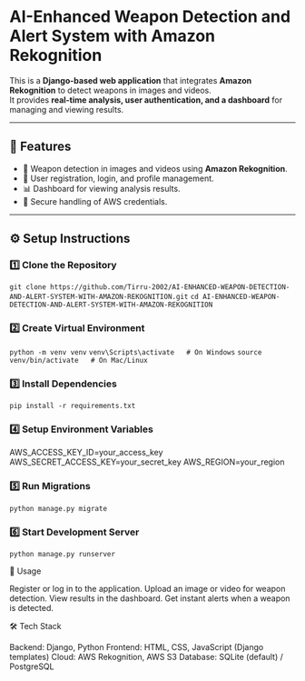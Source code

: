 # AI-Enhanced Weapon Detection and Alert System with Amazon Rekognition

This is a **Django-based web application** that integrates **Amazon Rekognition** to detect weapons in images and videos.  
It provides **real-time analysis, user authentication, and a dashboard** for managing and viewing results.

---

## 🚀 Features
- 🔫 Weapon detection in images and videos using **Amazon Rekognition**.  
- 👤 User registration, login, and profile management.  
- 📊 Dashboard for viewing analysis results.  
- 🔐 Secure handling of AWS credentials.  

---

## ⚙️ Setup Instructions

### 1️⃣ Clone the Repository

```git clone https://github.com/Tirru-2002/AI-ENHANCED-WEAPON-DETECTION-AND-ALERT-SYSTEM-WITH-AMAZON-REKOGNITION.git```
```cd AI-ENHANCED-WEAPON-DETECTION-AND-ALERT-SYSTEM-WITH-AMAZON-REKOGNITION```

### 2️⃣ Create Virtual Environment

```python -m venv venv```
```venv\Scripts\activate   # On Windows```
```source venv/bin/activate   # On Mac/Linux```

### 3️⃣ Install Dependencies

```pip install -r requirements.txt```

### 4️⃣ Setup Environment Variables

AWS_ACCESS_KEY_ID=your_access_key
AWS_SECRET_ACCESS_KEY=your_secret_key
AWS_REGION=your_region

### 5️⃣ Run Migrations

```python manage.py migrate```

### 6️⃣ Start Development Server

```python manage.py runserver```


📌 Usage

Register or log in to the application.
Upload an image or video for weapon detection.
View results in the dashboard.
Get instant alerts when a weapon is detected.


🛠️ Tech Stack

Backend: Django, Python
Frontend: HTML, CSS, JavaScript (Django templates)
Cloud: AWS Rekognition, AWS S3
Database: SQLite (default) / PostgreSQL


